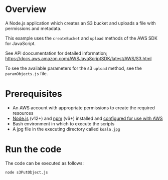 # Overview

A Node.js application which creates an S3 bucket and uploads a file with permissions and metadata.

This example uses the `createBucket` and `upload` methods of the AWS SDK for JavaScript.

See API doocumentation for detailed information; https://docs.aws.amazon.com/AWSJavaScriptSDK/latest/AWS/S3.html

To see the available parameters for the s3 `upload` method, see the `paramObjects.js` file.

# Prerequisites

* An AWS account with appropriate permissions to create the required resources
* [Node.js](https://nodejs.org/en/) (v12+) and [npm](https://www.npmjs.com/) (v6+) installed and [configured for use with AWS](https://docs.aws.amazon.com/sdk-for-javascript/v2/developer-guide/getting-started-nodejs.html)
* Bash environment in which to execute the scripts
* A jpg file in the executing directory called `koala.jpg`

# Run the code

The code can be executed as follows:

```bash
node s3PutObject.js
```
